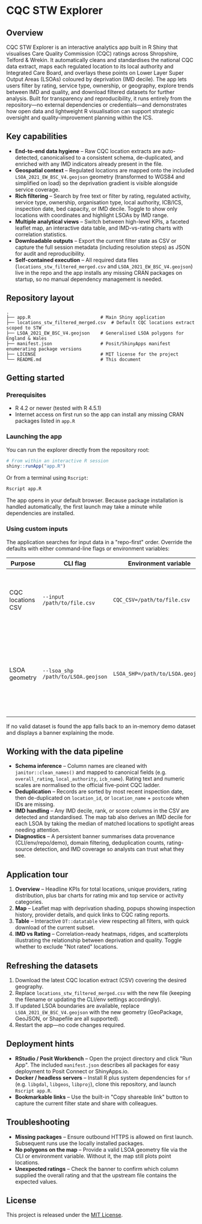 # CQC STW Explorer

## Overview
CQC STW Explorer is an interactive analytics app built in R Shiny that visualises Care Quality Commission (CQC) ratings across Shropshire, Telford & Wrekin. It automatically cleans and standardises the national CQC data extract, maps each regulated location to its local authority and Integrated Care Board, and overlays these points on Lower Layer Super Output Areas (LSOAs) coloured by deprivation (IMD decile). The app lets users filter by rating, service type, ownership, or geography, explore trends between IMD and quality, and download filtered datasets for further analysis. Built for transparency and reproducibility, it runs entirely from the repository—no external dependencies or credentials—and demonstrates how open data and lightweight R visualisation can support strategic oversight and quality-improvement planning within the ICS.

## Key capabilities
- **End-to-end data hygiene** – Raw CQC location extracts are auto-detected, canonicalised to a consistent schema, de-duplicated, and enriched with any IMD indicators already present in the file.
- **Geospatial context** – Regulated locations are mapped onto the included `LSOA_2021_EW_BSC_V4.geojson` geometry (transformed to WGS84 and simplified on load) so the deprivation gradient is visible alongside service coverage.
- **Rich filtering** – Search by free text or filter by rating, regulated activity, service type, ownership, organisation type, local authority, ICB/ICS, inspection date, bed capacity, or IMD decile. Toggle to show only locations with coordinates and highlight LSOAs by IMD range.
- **Multiple analytical views** – Switch between high-level KPIs, a faceted leaflet map, an interactive data table, and IMD-vs-rating charts with correlation statistics.
- **Downloadable outputs** – Export the current filter state as CSV or capture the full session metadata (including resolution steps) as JSON for audit and reproducibility.
- **Self-contained execution** – All required data files (`locations_stw_filtered_merged.csv` and `LSOA_2021_EW_BSC_V4.geojson`) live in the repo and the app installs any missing CRAN packages on startup, so no manual dependency management is needed.

## Repository layout
```
.
├── app.R                          # Main Shiny application
├── locations_stw_filtered_merged.csv  # Default CQC locations extract scoped to STW
├── LSOA_2021_EW_BSC_V4.geojson    # Generalised LSOA polygons for England & Wales
├── manifest.json                  # Posit/ShinyApps manifest enumerating package versions
├── LICENSE                        # MIT license for the project
└── README.md                      # This document
```

## Getting started
### Prerequisites
- R 4.2 or newer (tested with R 4.5.1)
- Internet access on first run so the app can install any missing CRAN packages listed in `app.R`

### Launching the app
You can run the explorer directly from the repository root:

```r
# From within an interactive R session
shiny::runApp("app.R")
```

Or from a terminal using `Rscript`:

```bash
Rscript app.R
```

The app opens in your default browser. Because package installation is handled automatically, the first launch may take a minute while dependencies are installed.

### Using custom inputs
The application searches for input data in a "repo-first" order. Override the defaults with either command-line flags or environment variables:

| Purpose | CLI flag | Environment variable | Notes |
|---------|----------|----------------------|-------|
| CQC locations CSV | `--input /path/to/file.csv` | `CQC_CSV=/path/to/file.csv` | Must contain at least location name/postcode or latitude/longitude. Column names are canonicalised automatically. |
| LSOA geometry | `--lsoa_shp /path/to/LSOA.geojson` | `LSOA_SHP=/path/to/LSOA.geojson` | Accepts GeoPackage (`.gpkg`), GeoJSON (`.geojson`/`.json`), or ESRI Shapefile (`.shp`). If absent, the map still renders points but without polygons. |

If no valid dataset is found the app falls back to an in-memory demo dataset and displays a banner explaining the mode.

## Working with the data pipeline
- **Schema inference** – Column names are cleaned with `janitor::clean_names()` and mapped to canonical fields (e.g. `overall_rating`, `local_authority`, `icb_name`). Rating text and numeric scales are normalised to the official five-point CQC ladder.
- **Deduplication** – Records are sorted by most recent inspection date, then de-duplicated on `location_id`, or `location_name` + `postcode` when IDs are missing.
- **IMD handling** – Any IMD decile, rank, or score columns in the CSV are detected and standardised. The map tab also derives an IMD decile for each LSOA by taking the median of matched locations to spotlight areas needing attention.
- **Diagnostics** – A persistent banner summarises data provenance (CLI/env/repo/demo), domain filtering, deduplication counts, rating-source detection, and IMD coverage so analysts can trust what they see.

## Application tour
1. **Overview** – Headline KPIs for total locations, unique providers, rating distribution, plus bar charts for rating mix and top service or activity categories.
2. **Map** – Leaflet map with deprivation shading, popups showing inspection history, provider details, and quick links to CQC rating reports.
3. **Table** – Interactive `DT::datatable` view respecting all filters, with quick download of the current subset.
4. **IMD vs Rating** – Correlation-ready heatmaps, ridges, and scatterplots illustrating the relationship between deprivation and quality. Toggle whether to exclude "Not rated" locations.

## Refreshing the datasets
1. Download the latest CQC location extract (CSV) covering the desired geography.
2. Replace `locations_stw_filtered_merged.csv` with the new file (keeping the filename or updating the CLI/env settings accordingly).
3. If updated LSOA boundaries are available, replace `LSOA_2021_EW_BSC_V4.geojson` with the new geometry (GeoPackage, GeoJSON, or Shapefile are all supported).
4. Restart the app—no code changes required.

## Deployment hints
- **RStudio / Posit Workbench** – Open the project directory and click "Run App". The included `manifest.json` describes all packages for easy deployment to Posit Connect or ShinyApps.io.
- **Docker / headless servers** – Install R plus system dependencies for `sf` (e.g. `libgdal`, `libgeos`, `libproj`), clone this repository, and launch `Rscript app.R`.
- **Bookmarkable links** – Use the built-in "Copy shareable link" button to capture the current filter state and share with colleagues.

## Troubleshooting
- **Missing packages** – Ensure outbound HTTPS is allowed on first launch. Subsequent runs use the locally installed packages.
- **No polygons on the map** – Provide a valid LSOA geometry file via the CLI or environment variable. Without it, the map still plots point locations.
- **Unexpected ratings** – Check the banner to confirm which column supplied the overall rating and that the upstream file contains the expected values.

## License
This project is released under the [MIT License](LICENSE).
